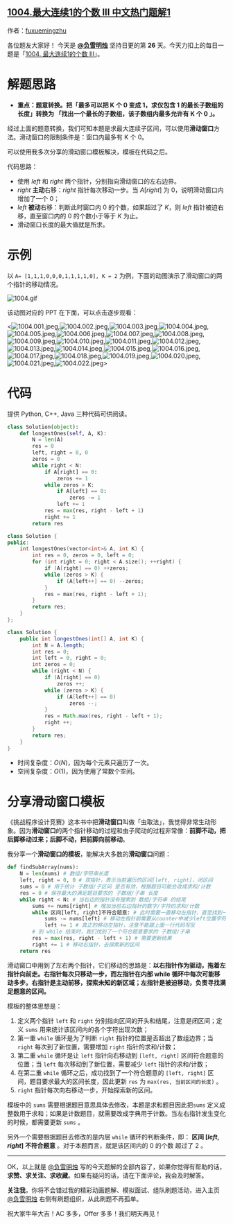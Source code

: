 ## [1004.最大连续1的个数 III 中文热门题解1](https://leetcode.cn/problems/max-consecutive-ones-iii/solutions/100000/fen-xiang-hua-dong-chuang-kou-mo-ban-mia-f76z)

作者：[fuxuemingzhu](https://leetcode.cn/u/fuxuemingzhu)

各位题友大家好！ 今天是 **[@负雪明烛](/u/fuxuemingzhu/)** 坚持日更的第 **26** 天。今天力扣上的每日一题是「[1004. 最大连续1的个数 III](https://leetcode-cn.com/problems/max-consecutive-ones-iii/)」。

# 解题思路


- **重点：题意转换。把「最多可以把 K 个 0 变成 1，求仅包含 1 的最长子数组的长度」转换为 「找出一个最长的子数组，该子数组内最多允许有 K 个 0 」。**


经过上面的题意转换，我们可知本题是求最大连续子区间，可以使用**滑动窗口**方法。滑动窗口的限制条件是：窗口内最多有 K 个 0。


可以使用我多次分享的滑动窗口模板解决，模板在代码之后。


代码思路：

- 使用 $left$ 和 $right$ 两个指针，分别指向滑动窗口的左右边界。
- $right$ **主动**右移：$right$ 指针每次移动一步。当 $A[right]$ 为 $0$，说明滑动窗口内增加了一个 $0$；
- $left$ **被动**右移：判断此时窗口内 $0$ 的个数，如果超过了 $K$，则 $left$ 指针被迫右移，直至窗口内的 $0$ 的个数小于等于 $K$ 为止。
- 滑动窗口长度的最大值就是所求。



# 示例

以 `A= [1,1,1,0,0,0,1,1,1,1,0], K = 2` 为例，下面的动图演示了滑动窗口的两个指针的移动情况。



![1004.gif](https://pic.leetcode-cn.com/1613703526-DmKSCr-1004.gif)


该动图对应的 PPT 在下面，可以点击逐步观看：


<![1004.001.jpeg](https://pic.leetcode-cn.com/1613663593-WfZRED-1004.001.jpeg),![1004.002.jpeg](https://pic.leetcode-cn.com/1613663593-EDrkwF-1004.002.jpeg),![1004.003.jpeg](https://pic.leetcode-cn.com/1613663593-ouJYFW-1004.003.jpeg),![1004.004.jpeg](https://pic.leetcode-cn.com/1613663593-Rmthso-1004.004.jpeg),![1004.005.jpeg](https://pic.leetcode-cn.com/1613663593-vLBMjb-1004.005.jpeg),![1004.006.jpeg](https://pic.leetcode-cn.com/1613663593-lEXcHc-1004.006.jpeg),![1004.007.jpeg](https://pic.leetcode-cn.com/1613663593-GgiuTp-1004.007.jpeg),![1004.008.jpeg](https://pic.leetcode-cn.com/1613663593-EDncbK-1004.008.jpeg),![1004.009.jpeg](https://pic.leetcode-cn.com/1613663593-HUMMsu-1004.009.jpeg),![1004.010.jpeg](https://pic.leetcode-cn.com/1613663593-Wkauww-1004.010.jpeg),![1004.011.jpeg](https://pic.leetcode-cn.com/1613663593-fcgqZY-1004.011.jpeg),![1004.012.jpeg](https://pic.leetcode-cn.com/1613663593-cAWMxt-1004.012.jpeg),![1004.013.jpeg](https://pic.leetcode-cn.com/1613663593-EEsGmx-1004.013.jpeg),![1004.014.jpeg](https://pic.leetcode-cn.com/1613663593-fpbjwy-1004.014.jpeg),![1004.015.jpeg](https://pic.leetcode-cn.com/1613663593-MVcUjZ-1004.015.jpeg),![1004.016.jpeg](https://pic.leetcode-cn.com/1613663593-qrRMUs-1004.016.jpeg),![1004.017.jpeg](https://pic.leetcode-cn.com/1613663593-GLEBmS-1004.017.jpeg),![1004.018.jpeg](https://pic.leetcode-cn.com/1613663593-aNCACY-1004.018.jpeg),![1004.019.jpeg](https://pic.leetcode-cn.com/1613663593-KbzdIa-1004.019.jpeg),![1004.020.jpeg](https://pic.leetcode-cn.com/1613703573-ptcbwA-1004.020.jpeg),![1004.021.jpeg](https://pic.leetcode-cn.com/1613663593-APcoit-1004.021.jpeg),![1004.022.jpeg](https://pic.leetcode-cn.com/1613663593-LWyICe-1004.022.jpeg)>





# 代码

提供 Python, C++, Java 三种代码可供阅读。


```Python []
class Solution(object):
    def longestOnes(self, A, K):
        N = len(A)
        res = 0
        left, right = 0, 0
        zeros = 0 
        while right < N:
            if A[right] == 0:
                zeros += 1
            while zeros > K:
                if A[left] == 0:
                    zeros -= 1
                left += 1
            res = max(res, right - left + 1)
            right += 1
        return res
```
```C++ []
class Solution {
public:
    int longestOnes(vector<int>& A, int K) {
        int res = 0, zeros = 0, left = 0;
        for (int right = 0; right < A.size(); ++right) {
            if (A[right] == 0) ++zeros;
            while (zeros > K) {
                if (A[left++] == 0) --zeros;
            }
            res = max(res, right - left + 1);
        }
        return res;
    }
};
```
```Java []
class Solution {
    public int longestOnes(int[] A, int K) {
        int N = A.length;
        int res = 0;
        int left = 0, right = 0;
        int zeros = 0;
        while (right < N) {
            if (A[right] == 0)
                zeros ++;
            while (zeros > K) {
                if (A[left++] == 0) 
                    zeros --;
            }
            res = Math.max(res, right - left + 1);
            right ++;
        }
        return res;
    }
}
```

- 时间复杂度：$O(N)$，因为每个元素只遍历了一次。
- 空间复杂度：$O(1)$，因为使用了常数个空间。


# 分享滑动窗口模板


《挑战程序设计竞赛》这本书中把**滑动窗口**叫做「虫取法」，我觉得非常生动形象。因为**滑动窗口**的两个指针移动的过程和虫子爬动的过程非常像：**前脚不动，把后脚移动过来；后脚不动，把前脚向前移动**。


我分享一个**滑动窗口的模板**，能解决大多数的**滑动窗口**问题：


```python
def findSubArray(nums):
    N = len(nums) # 数组/字符串长度
    left, right = 0, 0 # 双指针，表示当前遍历的区间[left, right]，闭区间
    sums = 0 # 用于统计 子数组/子区间 是否有效，根据题目可能会改成求和/计数
    res = 0 # 保存最大的满足题目要求的 子数组/子串 长度
    while right < N: # 当右边的指针没有搜索到 数组/字符串 的结尾
        sums += nums[right] # 增加当前右边指针的数字/字符的求和/计数
        while 区间[left, right]不符合题意: # 此时需要一直移动左指针，直至找到一个符合题意的区间
            sums -= nums[left] # 移动左指针前需要从counter中减少left位置字符的求和/计数
            left += 1 # 真正的移动左指针，注意不能跟上面一行代码写反
        # 到 while 结束时，我们找到了一个符合题意要求的 子数组/子串
        res = max(res, right - left + 1) # 需要更新结果
        right += 1 # 移动右指针，去探索新的区间
    return res
```


滑动窗口中用到了左右两个指针，它们移动的思路是：**以右指针作为驱动，拖着左指针向前走。右指针每次只移动一步，而左指针在内部 while 循环中每次可能移动多步。右指针是主动前移，探索未知的新区域；左指针是被迫移动，负责寻找满足题意的区间。**


模板的整体思想是：


1. 定义两个指针 `left` 和 `right` 分别指向区间的开头和结尾，注意是闭区间；定义 `sums` 用来统计该区间内的各个字符出现次数；
1. 第一重 `while` 循环是为了判断 `right` 指针的位置是否超出了数组边界；当 `right` 每次到了新位置，需要增加 `right` 指针的求和/计数；
1. 第二重 `while` 循环是让 `left` 指针向右移动到 `[left, right]` 区间符合题意的位置；当 `left` 每次移动到了新位置，需要减少 `left` 指针的求和/计数；
1. 在第二重 `while` 循环之后，成功找到了一个符合题意的 `[left, right]` 区间，题目要求最大的区间长度，因此更新 `res` 为 `max(res, 当前区间的长度)` 。
1. `right` 指针每次向右移动一步，开始探索新的区间。



模板中的 `sums` 需要根据题目意思具体去修改，本题是求和题目因此把`sums` 定义成整数用于求和；如果是计数题目，就需要改成字典用于计数。当左右指针发生变化的时候，都需要更新 `sums` 。


另外一个需要根据题目去修改的是内层 `while` 循环的判断条件，即： **区间 $[left, right]$ 不符合题意** 。对于本题而言，就是该区间内的 0 的个数 超过了 2 。

------

OK，以上就是 [@负雪明烛](https://leetcode-cn.com/u/fuxuemingzhu/) 写的今天题解的全部内容了，如果你觉得有帮助的话，**求赞、求关注、求收藏**。如果有疑问的话，请在下面评论，我会及时解答。

**关注我**，你将不会错过我的精彩动画题解、模拟面试、组队刷题活动，进入主页 [@负雪明烛](https://leetcode-cn.com/u/fuxuemingzhu/) 右侧有刷题组织，从此刷题不再孤单。


祝大家牛年大吉！AC 多多，Offer 多多！我们明天再见！